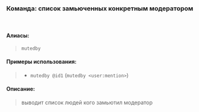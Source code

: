 ### **Команда: список замьюченных конкретным модератором**
<br>

#### **Алиасы**:
> `mutedby`


#### **Примеры использования**:
> - `mutedby @id1` (`mutedby <user:mention>`)

#### **Описание**:
> выводит список людей кого замьютил модератор
